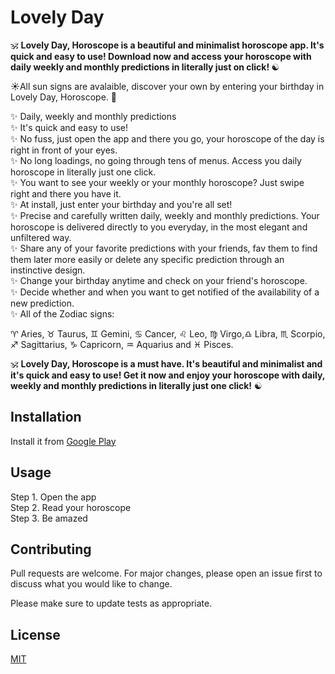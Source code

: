 # Lovely Day

🕉️ <b>Lovely Day, Horoscope is a beautiful and minimalist horoscope app. It's quick and easy to use! Download now and access your horoscope with daily weekly and monthly predictions in literally just on click!  </b>☯️  
  
☀️All sun signs are avalaible, discover your own by entering your birthday in Lovely Day, Horoscope. 🌙  
  
✨ Daily, weekly and monthly predictions  
✨ It's quick and easy to use!  
✨ No fuss, just open the app and there you go, your horoscope of the day is right in front of your eyes.  
✨ No long loadings, no going through tens of menus. Access you daily horoscope in literally just one click.  
✨ You want to see your weekly or your monthly horoscope? Just swipe right and there you have it.  
✨ At install, just enter your birthday and you're all set!   
✨ Precise and carefully written daily, weekly and monthly predictions. Your horoscope is delivered directly to you everyday, in the most elegant and unfiltered way.  
✨ Share any of your favorite predictions with your friends, fav them to find them later more easily or delete any specific prediction through an instinctive design.  
✨ Change your birthday anytime and check on your friend's horoscope.  
✨ Decide whether and when you want to get notified of the availability of a new prediction.  
✨ All of the Zodiac signs:  
  
♈ Aries, ♉ Taurus, ♊ Gemini, ♋ Cancer, ♌ Leo, ♍ Virgo,♎ Libra, ♏ Scorpio, ♐ Sagittarius, ♑ Capricorn, ♒ Aquarius and ♓ Pisces.  
  
🕉️ <b>Lovely Day, Horoscope is a must have. It's beautiful and minimalist and it's quick and easy to use! Get it now and enjoy your horoscope with daily, weekly and monthly predictions in literally just one click!</b> ☯️  
  
## Installation

Install it from [Google Play](https://play.google.com/store/apps/details?id=xyz.skrawlr.lovelyday)

## Usage

Step 1. Open the app  
Step 2. Read your horoscope  
Step 3. Be amazed  

## Contributing
Pull requests are welcome. For major changes, please open an issue first to discuss what you would like to change.

Please make sure to update tests as appropriate.

## License
[MIT](https://choosealicense.com/licenses/mit/)
